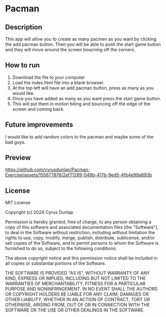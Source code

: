 # Pacman

## Description
This app will allow you to create as many pacmen as you want by clicking the add pacman button. Then you will be able
to push the start game button and they will move around the screen boucning off the corners.

## How to run
1. Download the file to your computer
2. Load the index.html file into a blank browser.
3. At the top left will have an add pacman button, press as many as you would like.
4. Once you have added as many as you want press the start game button.
5. This will put them in motion biting and bouncing off the edge of the screen and coming back.

## Future improvements
I would like to add random colors to the pacman and maybe some of the bad guys.

## Preview
https://github.com/cyrusdunlap/Pacman-Exercise/assets/155677876/2ef71289-049b-417b-9ed5-4fb4e99a893b

## License
MIT License

Copyright (c) 2024 Cyrus Dunlap

Permission is hereby granted, free of charge, to any person obtaining a copy
of this software and associated documentation files (the "Software"), to deal
in the Software without restriction, including without limitation the rights
to use, copy, modify, merge, publish, distribute, sublicense, and/or sell
copies of the Software, and to permit persons to whom the Software is
furnished to do so, subject to the following conditions:

The above copyright notice and this permission notice shall be included in all
copies or substantial portions of the Software.

THE SOFTWARE IS PROVIDED "AS IS", WITHOUT WARRANTY OF ANY KIND, EXPRESS OR
IMPLIED, INCLUDING BUT NOT LIMITED TO THE WARRANTIES OF MERCHANTABILITY,
FITNESS FOR A PARTICULAR PURPOSE AND NONINFRINGEMENT. IN NO EVENT SHALL THE
AUTHORS OR COPYRIGHT HOLDERS BE LIABLE FOR ANY CLAIM, DAMAGES OR OTHER
LIABILITY, WHETHER IN AN ACTION OF CONTRACT, TORT OR OTHERWISE, ARISING FROM,
OUT OF OR IN CONNECTION WITH THE SOFTWARE OR THE USE OR OTHER DEALINGS IN THE
SOFTWARE.
